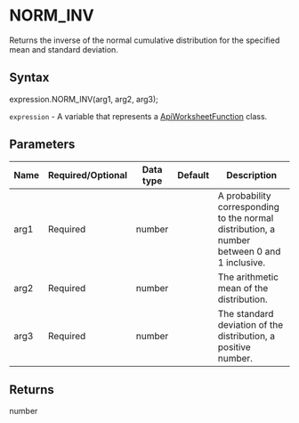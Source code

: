 # NORM_INV

Returns the inverse of the normal cumulative distribution for the specified mean and standard deviation.

## Syntax

expression.NORM_INV(arg1, arg2, arg3);

`expression` - A variable that represents a [ApiWorksheetFunction](../ApiWorksheetFunction.md) class.

## Parameters

| **Name** | **Required/Optional** | **Data type** | **Default** | **Description** |
| ------------- | ------------- | ------------- | ------------- | ------------- |
| arg1 | Required | number |  | A probability corresponding to the normal distribution, a number between 0 and 1 inclusive. |
| arg2 | Required | number |  | The arithmetic mean of the distribution. |
| arg3 | Required | number |  | The standard deviation of the distribution, a positive number. |

## Returns

number